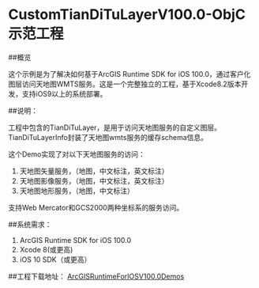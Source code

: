 # CustomTianDiTuLayerV100.0-ObjC示范工程

##概览

这个示例是为了解决如何基于ArcGIS Runtime SDK for iOS 100.0，通过客户化图层访问天地图WMTS服务。这是一个完整独立的工程，基于Xcode8.2版本开发，支持iOS9以上的系统部署。

##说明：

工程中包含的TianDiTuLayer，是用于访问天地图服务的自定义图层。TianDiTuLayerInfo封装了天地图wmts服务的缓存schema信息。

这个Demo实现了对以下天地图服务的访问：

1. 天地图矢量服务，（地图，中文标注，英文标注）
2. 天地图影像服务，（地图，中文标注，英文标注）
3. 天地图地形服务，（地图，中文标注）

支持Web Mercator和GCS2000两种坐标系的服务访问。

##系统需求：

1. ArcGIS Runtime SDK for iOS 100.0
2. Xcode 8(或更高)
3. iOS 10 SDK（或更高）

##工程下载地址：
[ArcGISRuntimeForIOSV100.0Demos](https://github.com/serverteamCN/IOS.git)




